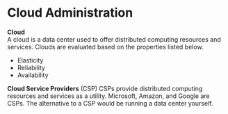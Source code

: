 # Cloud Administration
**Cloud**  
A cloud is a data center used to offer distributed computing resources and services. Clouds are evaluated based on the properties listed below. 
* Elasticity
* Reliability
* Availability

**Cloud Service Providers** (CSP)
CSPs provide distributed computing resources and services as a utility. Microsoft, Amazon, and Google are CSPs. The alternative to a CSP would be running a data center yourself. 

